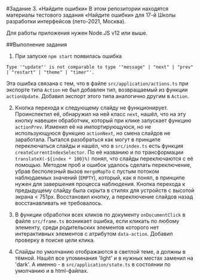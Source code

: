 #Задание 3. «Найдите ошибки»
В этом репозитории находятся материалы тестового задания «Найдите ошибки» для 17-й Школы разработки интерфейсов (лето-2021, Москва).

Для работы приложения нужен Node.JS v12 или выше.

##Выполнение задания

1. При запуске `npm start` появилась ошибка 

```
Type '"update"' is not comparable to type '"message" | "next" | "prev" | "restart" | "theme" | "timer"'.
```

Эта ошибка связана с тем, что в файле `src/application/actions.ts` при экспорте типа `Action` не был добавлен тип, возвращаемый из функции `actionUpdate`. Добавил экспорт этого типа аналогично другим в `Action`.

2. Кнопка перехода к следующему слайду не функционирует. Проинспектил её, обнаружил на ней класс `next`, нашёл, что на эту кнопку навешен обработчик, который при клике запускает функцию `actionPrev`. Изменил её на импортирующуюся, но не использующуюся функцию `actionNext`, но смена слайдов не заработала. Пытался разобраться как могут в принципе переключаться слайды и нашёл, что в `src/index.ts` есть функция `createCurrentIndexSelector`. По её названию и по трансформации `translateX(-${index * 100}%)` понял, что слайды переключаются с её помощью. Методом проб и ошибок удалось сделать переключение, убрав бесполезный вызов `mergeMapTo` с пустым потоком наблюдаемых значений (`EMPTY`), который, как я понял, в принципе нужен для завершения процесса наблюдения.
Кнопка перехода к предыдущему слайду была скрыта в стилях для устройств с высотой экрана < 751px. Восстановил кнопку, а переключение слайдов назад восстанавливать не требовалось. 

3. В функции обработки всех кликов по документу `onDocumentClick` в файле `src/frame.ts` возникает ошибка, если кликать по любому элементу, среди родительских элементов которого нет интерактивных элементов с атрибутом `data-action`. Добавил проверку в поиске цели клика.

4. Слайды по умолчанию отображаются в светлой теме, а должны в тёмной. Нашёл все упоминания 'light' и в нужных местах заменил на 'dark'. А именно - в `src/application/state.ts` в состоянии по умолчанию и в html-файлах.
